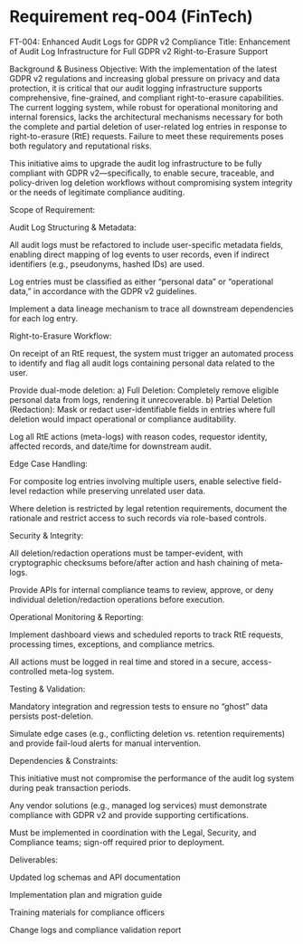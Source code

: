 # Requirement req-004 (FinTech)

FT-004: Enhanced Audit Logs for GDPR v2 Compliance
Title:
Enhancement of Audit Log Infrastructure for Full GDPR v2 Right-to-Erasure Support

Background & Business Objective:
With the implementation of the latest GDPR v2 regulations and increasing global pressure on privacy and data protection, it is critical that our audit logging infrastructure supports comprehensive, fine-grained, and compliant right-to-erasure capabilities. The current logging system, while robust for operational monitoring and internal forensics, lacks the architectural mechanisms necessary for both the complete and partial deletion of user-related log entries in response to right-to-erasure (RtE) requests. Failure to meet these requirements poses both regulatory and reputational risks.

This initiative aims to upgrade the audit log infrastructure to be fully compliant with GDPR v2—specifically, to enable secure, traceable, and policy-driven log deletion workflows without compromising system integrity or the needs of legitimate compliance auditing.

Scope of Requirement:

Audit Log Structuring & Metadata:

All audit logs must be refactored to include user-specific metadata fields, enabling direct mapping of log events to user records, even if indirect identifiers (e.g., pseudonyms, hashed IDs) are used.

Log entries must be classified as either “personal data” or “operational data,” in accordance with the GDPR v2 guidelines.

Implement a data lineage mechanism to trace all downstream dependencies for each log entry.

Right-to-Erasure Workflow:

On receipt of an RtE request, the system must trigger an automated process to identify and flag all audit logs containing personal data related to the user.

Provide dual-mode deletion:
a) Full Deletion: Completely remove eligible personal data from logs, rendering it unrecoverable.
b) Partial Deletion (Redaction): Mask or redact user-identifiable fields in entries where full deletion would impact operational or compliance auditability.

Log all RtE actions (meta-logs) with reason codes, requestor identity, affected records, and date/time for downstream audit.

Edge Case Handling:

For composite log entries involving multiple users, enable selective field-level redaction while preserving unrelated user data.

Where deletion is restricted by legal retention requirements, document the rationale and restrict access to such records via role-based controls.

Security & Integrity:

All deletion/redaction operations must be tamper-evident, with cryptographic checksums before/after action and hash chaining of meta-logs.

Provide APIs for internal compliance teams to review, approve, or deny individual deletion/redaction operations before execution.

Operational Monitoring & Reporting:

Implement dashboard views and scheduled reports to track RtE requests, processing times, exceptions, and compliance metrics.

All actions must be logged in real time and stored in a secure, access-controlled meta-log system.

Testing & Validation:

Mandatory integration and regression tests to ensure no “ghost” data persists post-deletion.

Simulate edge cases (e.g., conflicting deletion vs. retention requirements) and provide fail-loud alerts for manual intervention.

Dependencies & Constraints:

This initiative must not compromise the performance of the audit log system during peak transaction periods.

Any vendor solutions (e.g., managed log services) must demonstrate compliance with GDPR v2 and provide supporting certifications.

Must be implemented in coordination with the Legal, Security, and Compliance teams; sign-off required prior to deployment.

Deliverables:

Updated log schemas and API documentation

Implementation plan and migration guide

Training materials for compliance officers

Change logs and compliance validation report

